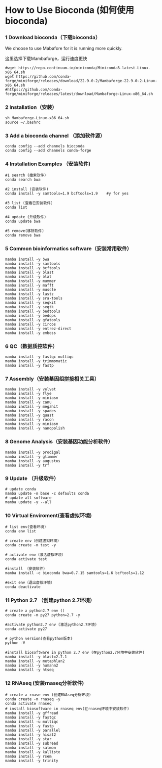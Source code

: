 # How to Use Bioconda (如何使用bioconda)


### 1 Download bioconda（下载bioconda）
We choose to use Mabafore for it is running more quickly.

这里选择下载Mambaforge，运行速度更快
```
#wget https://repo.continuum.io/miniconda/Miniconda3-latest-Linux-x86_64.sh  
wget https://github.com/conda-forge/miniforge/releases/download/22.9.0-2/Mambaforge-22.9.0-2-Linux-x86_64.sh
#https://github.com/conda-forge/miniforge/releases/latest/download/Mambaforge-Linux-x86_64.sh
```
### 2 Installation（安装）

```
sh Mambaforge-Linux-x86_64.sh
source ~/.bashrc
```

### 3 Add a bioconda channel （添加软件源）

```
conda config --add channels bioconda 
conda config --add channels conda-forge
```

### 4 Installation Examples （安装软件)
```
#1 search (搜索软件)    
conda search bwa    

#2 install (安装软件)
conda install -y samtools=1.9 bcftools=1.9    #y for yes

#3 list (查看已安装软件)
conda list  

#4 update (升级软件)
conda update bwa  

#5 remove(移除软件)
conda remove bwa 
```

### 5 Common bioinformatics software（安装常用软件）
```
mamba install -y bwa 
mamba install -y samtools
mamba install -y bcftools
mamba install -y blast 
mamba install -y blat 
mamba install -y mummer 
mamba install -y mafft 
mamba install -y muscle 
mamba install -y lastz
mamba install -y sra-tools
mamba install -y seqkit
mamba install -y seqtk
mamba install -y bedtools
mamba install -y bedops
mamba install -y gfatools
mamba install -y circos
mamba install -y entrez-direct
mamba install -y emboss
```
### 6 QC（数据质控软件）
```
mamba install -y fastqc multiqc 
mamba install -y trimmomatic
mamba install -y fastp
```
### 7 Assembly（安装基因组拼接相关工具）
```
mamba install -y velvet
mamba install -y flye
mamba install -y miniasm
mamba install -y canu
mamba install -y megahit
mamba install -y spades
mamba install -y quast
mamba install -y racon
mamba install -y miniasm
mamba install -y nanopolish
```

### 8 Genome Analysis（安装基因功能分析软件）
```
mamba install -y prodigal
mamba install -y glimmer
mamba install -y augustus
mamba install -y trf
```

### 9 Update （升级软件）
```
# update conda
mamba update -n base -c defaults conda
# update all software
mamba update -y --all
```
### 10 Virtual Enviroment(查看虚拟环境)

```
# list env(查看环境)
conda env list

# create env（创建虚拟环境）
conda create -n test -y

# activate env（激活虚拟环境）
conda activate test

#install （安装软件）
mamba install -c bioconda bwa=0.7.15 samtools=1.6 bcftools=1.12

#exit env（退出虚拟环境）
conda deactivate
```
### 11 Python 2.7 （创建python 2.7环境）
```
# create a python2.7 env ()
conda create -n py27 python=2.7 -y

#activate python2.7 env (激活python2.7环境)
conda activate py27

# python version(查看python版本)
python -V

#install biosoftware in python 2.7 env (在python2.7环境中安装软件)
mamba install -y blast=2.7.1
mamba install -y metaphlan2
mamba install -y humann2
mamba install -y htseq
```


### 12 RNAseq (安装rnaseq分析软件)

```
# create a rnase env (创建RNAseq分析环境)
conda create -n rnaseq -y
conda activate rnaseq
# install biosoftware in rnaseq env(在rnaseq环境中安装软件)
mamba install -y gffread
mamba install -y fastqc
mamba install -u multiqc
mamba install -y fastp
mamba install -y parallel
mamba install -y hisat2
mamba install -y star
mamba install -y subread
mamba install -y salmon
mamba install -y kallisto
mamba install -y rsem
mamba install -y trinity
```
